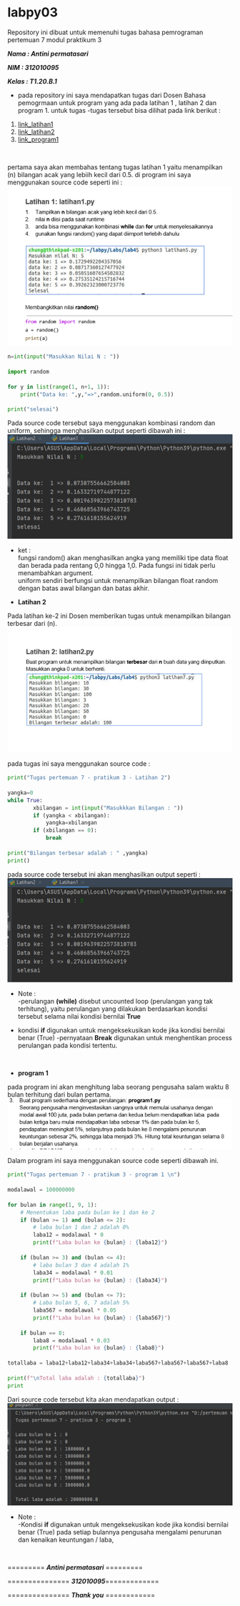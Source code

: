  # labpy03
Repository ini dibuat untuk memenuhi tugas bahasa pemrograman pertemuan 7 modul praktikum 3

***Nama     : Antini permatasari***

***NIM      : 312010095***

***Kelas    : T1.20.B.1***

* pada repository ini saya mendapatkan tugas dari Dosen Bahasa pemogrmaan untuk program yang ada pada latihan 1 , latihan 2 dan program 1.
 untuk tugas -tugas tersebut bisa dilihat pada link berikut : <br>
1. [link_latihan1](latihan1.py)
2. [link_latihan2](latihan2.py)
3. [link_program1](program1.py)
<br>

pertama saya akan membahas tentang tugas latihan 1 yaitu menampilkan (n) bilangan acak yang lebiih kecil dari 0.5. di program ini saya menggunakan source code seperti ini : <br>
![Tugas_Latihan1](picture/Tugas_latihan1.PNG)
```python
n=int(input("Masukkan Nilai N : "))

import random

for y in list(range(1, n+1, 1)):
    print("Data ke: ",y,"=>",random.uniform(0, 0.5))

print("selesai")
```
Pada source code tersebut saya menggunakan kombinasi random dan uniform, sehingga menghasilkan output seperti dibawah ini : <br>
![output_latihan1](picture/output_latihan1.PNG)

* ket : <br>
fungsi random() akan menghasilkan angka yang memiliki tipe data float dan berada pada rentang 0,0 hingga 1,0. Pada fungsi ini tidak perlu menambahkan argument. <br>
uniform sendiri berfungsi untuk menampilkan bilangan float random dengan batas awal bilangan dan batas akhir.


* **Latihan 2**

Pada latihan ke-2 ini Dosen memberikan tugas untuk menampilkan bilangan terbesar dari (n). <br>
![Tugas_Latihan2](picture/Tugas_latihan2.PNG)


pada tugas ini saya menggunakan source code :
```python
print("Tugas pertemuan 7 - pratikum 3 - Latihan 2")

yangka=0
while True:
        xbilangan = int(input("Masukkkan Bilangan : "))
        if (yangka < xbilangan):
            yangka=xbilangan
        if (xbilangan == 0):
            break

print("Bilangan terbesar adalah : " ,yangka)
print()
```
pada source code tersebut ini akan menghasilkan output seperti :
![output_latihan2](picture/output_latihan1.PNG)

* Note : <br>
-perulangan **(while)** disebut uncounted loop (perulangan yang tak terhitung), yaitu perulangan yang dilakukan berdasarkan kondisi tersebut selama nilai kondisi bernilai **True**
- kondisi **if** digunakan untuk mengeksekusikan kode jika kondisi bernilai benar (True)
-pernyataan **Break** digunakan untuk menghentikan process perulangan pada kondisi tertentu.

<br>

* **program 1**

pada program ini akan menghitung laba seorang pengusaha salam waktu 8 bulan terhitung dari bulan pertama. 
![Tugas_program1](picture/program1.PNG)

Dalam program ini saya menggunakan source code seperti dibawah ini.
```python
print("Tugas pertemuan 7 - pratikum 3 - program 1 \n")

modalawal = 100000000

for bulan in range(1, 9, 1):
    # Menentukan laba pada bulan ke 1 dan ke 2
    if (bulan >= 1) and (bulan <= 2):
        # laba bulan 1 dan 2 adalah 0%
        laba12 = modalawal * 0
        print(f"Laba bulan ke {bulan} : {laba12}")

    if (bulan >= 3) and (bulan <= 4):
        # laba bulan 3 dan 4 adalah 1%
        laba34 = modalawal * 0.01
        print(f"Laba bulan ke {bulan} : {laba34}")

    if (bulan >= 5) and (bulan <= 7):
        # Laba bulan 5, 6, 7 adalah 5%
        laba567 = modalawal * 0.05
        print(f"Laba bulan ke {bulan} : {laba567}")

    if bulan == 8:
        laba8 = modalawal * 0.03
        print(f"Laba bulan ke {bulan} : {laba8}")

totallaba = laba12+laba12+laba34+laba34+laba567+laba567+laba567+laba8

print(f"\nTotal laba adalah : {totallaba}")
print
```

Dari source code tersebut kita akan mendapatkan output : <br>
![0utput.program1](picture/program_1.PNG)

* Note : <br>
-Kondisi **if** digunakan untuk mengeksekusikan kode jika kondisi bernilai benar (True)
pada setiap bulannya pengusaha mengalami penurunan dan kenaikan keuntungan / laba,

<br>

========= ***Antini permatasari*** =========

=============== ***312010095***=============

=============== ***Thank you*** ============